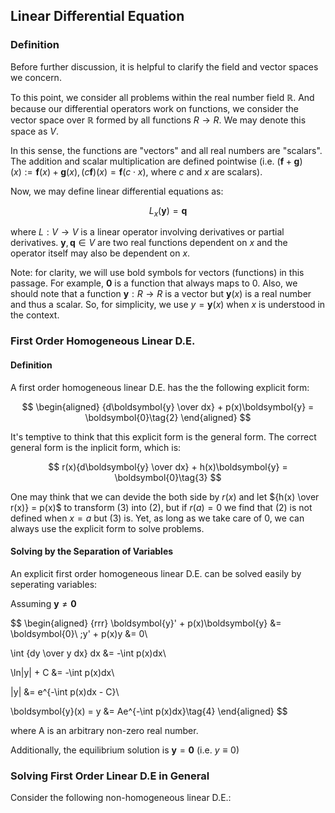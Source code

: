 ## Linear Differential Equation

### Definition

Before further discussion, it is helpful to clarify the field and vector spaces we concern.

To this point, we consider all problems within the real number field $\mathbb{R}$. And because our differential operators work on functions, we consider the vector space over $\mathbb{R}$ formed by all functions $R \rightarrow R$. We may denote this space as $V$.

In this sense, the functions are "vectors" and all real numbers are "scalars". The addition and scalar multiplication are defined pointwise (i.e. $(\boldsymbol{f}+\boldsymbol{g})(x) := \boldsymbol{f}(x) + \boldsymbol{g}(x), (c\boldsymbol{f})(x) = \boldsymbol{f}(c \cdot x)$, where $c$ and $x$ are scalars).

Now, we may define linear differential equations as:

$$
L_{x}(\boldsymbol{y}) = \boldsymbol{q}\tag{1}
$$

where $L: V \rightarrow V$ is a linear operator involving derivatives or partial derivatives. $\boldsymbol{y}, \boldsymbol{q} \in V$ are two real functions dependent on $x$ and the operator itself may also be dependent on $x$.

Note: for clarity, we will use bold symbols for vectors (functions) in this passage. For example, $\boldsymbol{0}$ is a function that always maps to $0$. Also, we should note that a function $\boldsymbol{y}: R \rightarrow R$ is a vector but $\boldsymbol{y}(x)$ is a real number and thus a scalar. So, for simplicity, we use $y = \boldsymbol{y}(x)$ when $x$ is understood in the context.

### First Order Homogeneous Linear D.E.

#### Definition

A first order homogeneous linear D.E. has the the following explicit form:

$$
\begin{aligned}
{d\boldsymbol{y} \over dx} + p(x)\boldsymbol{y} = \boldsymbol{0}\tag{2}
\end{aligned}
$$

It's temptive to think that this explicit form is the general form. The correct general form is the inplicit form, which is:

$$
r(x){d\boldsymbol{y} \over dx} + h(x)\boldsymbol{y} = \boldsymbol{0}\tag{3}
$$

One may think that we can devide the both side by $r(x)$ and let ${h(x) \over r(x)} = p(x)$ to transform $(3)$ into $(2)$, but if $r(a) = 0$ we find that $(2)$ is not defined when $x=a$ but $(3)$ is. Yet, as long as we take care of $0$, we can always use the explicit form to solve problems.

#### Solving by the Separation of Variables

An explicit first order homogeneous linear D.E. can be solved easily by seperating variables:

Assuming $\boldsymbol{y} \ne \boldsymbol{0}$

$$
\begin{aligned}
{rrr}
\boldsymbol{y}' + p(x)\boldsymbol{y} &= \boldsymbol{0}\\
\;y' + p(x)y &= 0\\

\int {dy \over y dx} dx &= -\int p(x)dx\\

\ln|y| + C &= -\int p(x)dx\\

|y| &= e^{-\int p(x)dx - C}\\

\boldsymbol{y}(x) = y &= Ae^{-\int p(x)dx}\tag{4}
\end{aligned}
$$

where A is an arbitrary non-zero real number.

Additionally, the equilibrium solution is $\boldsymbol{y} = \boldsymbol{0}$ (i.e. $y \equiv 0$)

### Solving First Order Linear D.E in General

Consider the following non-homogeneous linear D.E.:


